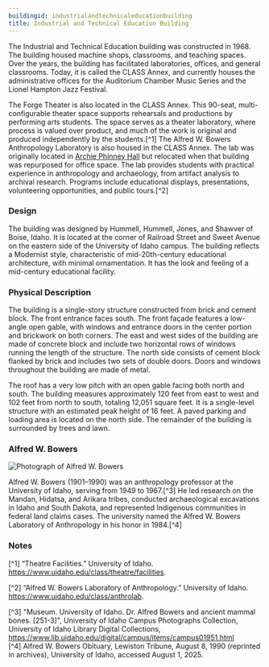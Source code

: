 ```yaml
---
buildingid: industrialandtechnicaleducationbuilding
title: Industrial and Technical Education Building
---
```


The Industrial and Technical Education building was constructed in 1968. The building housed machine shops, classrooms, and teaching spaces. Over the years, the building has facilitated laboratories, offices, and general classrooms. Today, it is called the CLASS Annex, and currently houses the administrative offices for the Auditorium Chamber Music Series and the Lionel Hampton Jazz Festival.

The Forge Theater is also located in the CLASS Annex. This 90-seat, multi-configurable theater space supports rehearsals and productions by performing arts students. The space serves as a theater laboratory, where process is valued over product, and much of the work is original and produced independently by the students.[^1] The Alfred W. Bowers Anthropology Laboratory is also housed in the CLASS Annex. The lab was originally located in [Archie Phinney Hall](/digital/campus/buildings/archiephinneyhall) but relocated when that building was repurposed for office space. The lab provides students with practical experience in anthropology and archaeology, from artifact analysis to archival research. Programs include educational displays, presentations, volunteering opportunities, and public tours.[^2]

### Design

The building was designed by Hummell, Hummell, Jones, and Shawver of Boise, Idaho. It is located at the corner of Railroad Street and Sweet Avenue on the eastern side of the University of Idaho campus. The building reflects a Modernist style, characteristic of mid-20th-century educational architecture, with minimal ornamentation. It has the look and feeling of a mid-century educational facility.

### Physical Description 

The building is a single-story structure constructed from brick and cement block. The front entrance faces south. The front façade features a low-angle open gable, with windows and entrance doors in the center portion and brickwork on both corners. The east and west sides of the building are made of concrete block and include two horizontal rows of windows running the length of the structure. The north side consists of cement block flanked by brick and includes two sets of double doors. Doors and windows throughout the building are made of metal.

The roof has a very low pitch with an open gable facing both north and south. The building measures approximately 120 feet from east to west and 102 feet from north to south, totaling 12,051 square feet. It is a single-level structure with an estimated peak height of 16 feet. A paved parking and loading area is located on the north side. The remainder of the building is surrounded by trees and lawn.

### Alfred W. Bowers

![Photograph of Alfred W. Bowers](https://objects.lib.uidaho.edu/campus/campus01951.jpg)   

Alfred W. Bowers (1901–1990) was an anthropology professor at the University of Idaho, serving from 1949 to 1967.[^3] He led research on the Mandan, Hidatsa, and Arikara tribes, conducted archaeological excavations in Idaho and South Dakota, and represented Indigenous communities in federal land claims cases. The university named the Alfred W. Bowers Laboratory of Anthropology in his honor in 1984.[^4]
### Notes

[^1] “Theatre Facilities.” University of Idaho. https://www.uidaho.edu/class/theatre/facilities.

[^2]  “Alfred W. Bowers Laboratory of Anthropology.” University of Idaho. https://www.uidaho.edu/class/anthrolab.

[^3] "Museum. University of Idaho. Dr. Alfred Bowers and ancient mammal bones. [251-3]", University of Idaho Campus Photographs Collection, University of Idaho Library Digital Collections, https://www.lib.uidaho.edu/digital/campus/items/campus01951.html  
[^4] Alfred W. Bowers Obituary, Lewiston Tribune, August 8, 1990 (reprinted in archives), University of Idaho, accessed August 1, 2025.